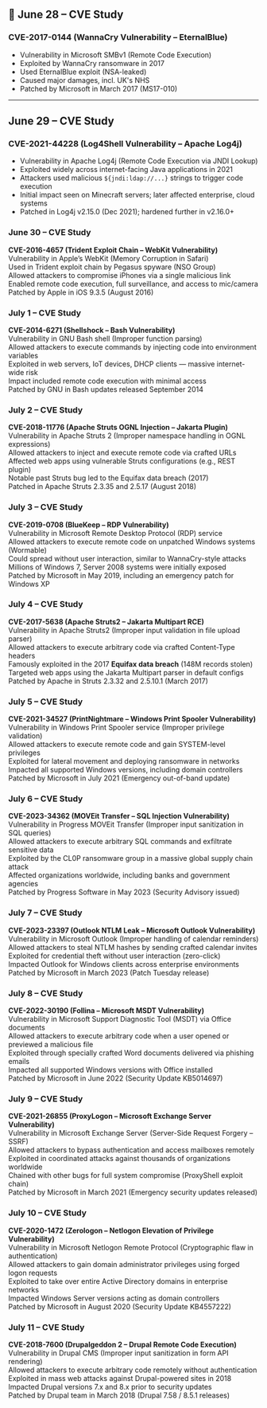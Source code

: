 ## 📅 June 28 – CVE Study

### CVE-2017-0144 (WannaCry Vulnerability – EternalBlue)
- Vulnerability in Microsoft SMBv1 (Remote Code Execution)
- Exploited by WannaCry ransomware in 2017
- Used EternalBlue exploit (NSA-leaked)
- Caused major damages, incl. UK's NHS
- Patched by Microsoft in March 2017 (MS17-010)

---

## June 29 – CVE Study  

### CVE-2021-44228 (Log4Shell Vulnerability – Apache Log4j)
- Vulnerability in Apache Log4j (Remote Code Execution via JNDI Lookup)  
- Exploited widely across internet-facing Java applications in 2021  
- Attackers used malicious `${jndi:ldap://...}` strings to trigger code execution  
- Initial impact seen on Minecraft servers; later affected enterprise, cloud systems  
- Patched in Log4j v2.15.0 (Dec 2021); hardened further in v2.16.0+


### June 30 – CVE Study  
**CVE-2016-4657 (Trident Exploit Chain – WebKit Vulnerability)**  
Vulnerability in Apple’s WebKit (Memory Corruption in Safari)  
Used in Trident exploit chain by Pegasus spyware (NSO Group)  
Allowed attackers to compromise iPhones via a single malicious link  
Enabled remote code execution, full surveillance, and access to mic/camera  
Patched by Apple in iOS 9.3.5 (August 2016)


### July 1 – CVE Study  
**CVE-2014-6271 (Shellshock – Bash Vulnerability)**  
Vulnerability in GNU Bash shell (Improper function parsing)  
Allowed attackers to execute commands by injecting code into environment variables  
Exploited in web servers, IoT devices, DHCP clients — massive internet-wide risk  
Impact included remote code execution with minimal access  
Patched by GNU in Bash updates released September 2014


### July 2 – CVE Study  
**CVE-2018-11776 (Apache Struts OGNL Injection – Jakarta Plugin)**  
Vulnerability in Apache Struts 2 (Improper namespace handling in OGNL expressions)  
Allowed attackers to inject and execute remote code via crafted URLs  
Affected web apps using vulnerable Struts configurations (e.g., REST plugin)  
Notable past Struts bug led to the Equifax data breach (2017)  
Patched in Apache Struts 2.3.35 and 2.5.17 (August 2018)


### July 3 – CVE Study  
**CVE-2019-0708 (BlueKeep – RDP Vulnerability)**  
Vulnerability in Microsoft Remote Desktop Protocol (RDP) service  
Allowed attackers to execute remote code on unpatched Windows systems (Wormable)  
Could spread without user interaction, similar to WannaCry-style attacks  
Millions of Windows 7, Server 2008 systems were initially exposed  
Patched by Microsoft in May 2019, including an emergency patch for Windows XP

### July 4 – CVE Study  
**CVE-2017-5638 (Apache Struts2 – Jakarta Multipart RCE)**  
Vulnerability in Apache Struts2 (Improper input validation in file upload parser)  
Allowed attackers to execute arbitrary code via crafted Content-Type headers  
Famously exploited in the 2017 **Equifax data breach** (148M records stolen)  
Targeted web apps using the Jakarta Multipart parser in default configs  
Patched by Apache in Struts 2.3.32 and 2.5.10.1 (March 2017)


### July 5 – CVE Study  
**CVE-2021-34527 (PrintNightmare – Windows Print Spooler Vulnerability)**  
Vulnerability in Windows Print Spooler service (Improper privilege validation)  
Allowed attackers to execute remote code and gain SYSTEM-level privileges  
Exploited for lateral movement and deploying ransomware in networks  
Impacted all supported Windows versions, including domain controllers  
Patched by Microsoft in July 2021 (Emergency out-of-band update)


### July 6 – CVE Study  
**CVE-2023-34362 (MOVEit Transfer – SQL Injection Vulnerability)**  
Vulnerability in Progress MOVEit Transfer (Improper input sanitization in SQL queries)  
Allowed attackers to execute arbitrary SQL commands and exfiltrate sensitive data  
Exploited by the CL0P ransomware group in a massive global supply chain attack  
Affected organizations worldwide, including banks and government agencies  
Patched by Progress Software in May 2023 (Security Advisory issued)

### July 7 – CVE Study  
**CVE-2023-23397 (Outlook NTLM Leak – Microsoft Outlook Vulnerability)**  
Vulnerability in Microsoft Outlook (Improper handling of calendar reminders)  
Allowed attackers to steal NTLM hashes by sending crafted calendar invites  
Exploited for credential theft without user interaction (zero-click)  
Impacted Outlook for Windows clients across enterprise environments  
Patched by Microsoft in March 2023 (Patch Tuesday release)

### July 8 – CVE Study  
**CVE-2022-30190 (Follina – Microsoft MSDT Vulnerability)**  
Vulnerability in Microsoft Support Diagnostic Tool (MSDT) via Office documents  
Allowed attackers to execute arbitrary code when a user opened or previewed a malicious file  
Exploited through specially crafted Word documents delivered via phishing emails  
Impacted all supported Windows versions with Office installed  
Patched by Microsoft in June 2022 (Security Update KB5014697)

### July 9 – CVE Study  
**CVE-2021-26855 (ProxyLogon – Microsoft Exchange Server Vulnerability)**  
Vulnerability in Microsoft Exchange Server (Server-Side Request Forgery – SSRF)  
Allowed attackers to bypass authentication and access mailboxes remotely  
Exploited in coordinated attacks against thousands of organizations worldwide  
Chained with other bugs for full system compromise (ProxyShell exploit chain)  
Patched by Microsoft in March 2021 (Emergency security updates released)

### July 10 – CVE Study  
**CVE-2020-1472 (Zerologon – Netlogon Elevation of Privilege Vulnerability)**  
Vulnerability in Microsoft Netlogon Remote Protocol (Cryptographic flaw in authentication)  
Allowed attackers to gain domain administrator privileges using forged logon requests  
Exploited to take over entire Active Directory domains in enterprise networks  
Impacted Windows Server versions acting as domain controllers  
Patched by Microsoft in August 2020 (Security Update KB4557222)

### July 11 – CVE Study  
**CVE-2018-7600 (Drupalgeddon 2 – Drupal Remote Code Execution)**  
Vulnerability in Drupal CMS (Improper input sanitization in form API rendering)  
Allowed attackers to execute arbitrary code remotely without authentication  
Exploited in mass web attacks against Drupal-powered sites in 2018  
Impacted Drupal versions 7.x and 8.x prior to security updates  
Patched by Drupal team in March 2018 (Drupal 7.58 / 8.5.1 releases)
